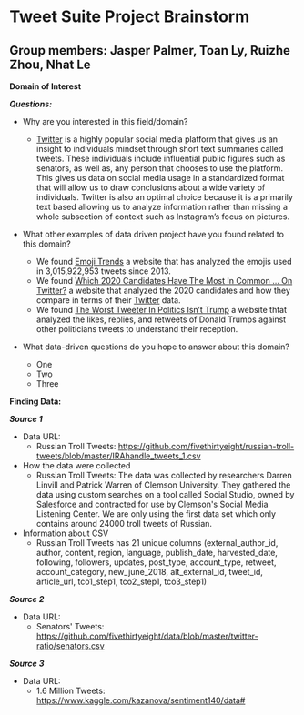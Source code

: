 # Tweet Suite Project Brainstorm
## Group members: Jasper Palmer, Toan Ly, Ruizhe Zhou, Nhat Le

**Domain of Interest**

***Questions:***
- Why are you interested in this field/domain?
  - [Twitter](https://twitter.com/) is a highly popular social media platform that gives us an insight to individuals mindset through short text summaries called tweets. These individuals include influential public figures such as senators, as well as, any person that chooses to use the platform. This gives us data on social media usage in a standardized format that will allow us to draw conclusions about a wide variety of individuals. Twitter is also an optimal choice because it is a primarily text based allowing us to analyze information rather than missing a whole subsection of context such as Instagram’s focus on pictures.
  
- What other examples of data driven project have you found related to this domain?
  - We found [Emoji Trends](https://emoji.enricmor.eu/) a website that has analyzed the emojis used in 3,015,922,953 tweets since 2013.
  - We found [Which 2020 Candidates Have The Most In Common … On Twitter?](https://fivethirtyeight.com/features/which-2020-candidates-have-the-most-in-common-on-twitter/) a website that analyzed the 2020 candidates and how they compare in terms of their [Twitter](https://twitter.com/) data.
  - We found [The Worst Tweeter In Politics Isn’t Trump](https://fivethirtyeight.com/features/the-worst-tweeter-in-politics-isnt-trump/) a website thtat analyzed the likes, replies, and retweets of Donald Trumps against other politicians tweets to understand their reception.
  
- What data-driven questions do you hope to answer about this domain?
  - One
  - Two
  - Three

**Finding Data:**

  ***Source 1***
  - Data URL:
    - Russian Troll Tweets: https://github.com/fivethirtyeight/russian-troll-tweets/blob/master/IRAhandle_tweets_1.csv
  - How the data were collected
    - Russian Troll Tweets: The data was collected by researchers Darren Linvill and Patrick Warren of Clemson University. They gathered the data using custom searches on a tool called Social Studio, owned by Salesforce and contracted for use by Clemson's Social Media Listening Center. We are only using the first data set which only contains around 24000 troll tweets of Russian. 
  - Information about CSV
    - Russian Troll Tweets has 21 unique columns (external_author_id, author, content, region, language, publish_date, harvested_date, following, followers, updates, post_type, account_type, retweet, account_category, new_june_2018, alt_external_id, tweet_id, article_url, tco1_step1, tco2_step1, tco3_step1)

  ***Source 2***
  - Data URL:
     - Senators' Tweets: https://github.com/fivethirtyeight/data/blob/master/twitter-ratio/senators.csv

  ***Source 3***
  - Data URL:
    - 1.6 Million Tweets: https://www.kaggle.com/kazanova/sentiment140/data#
